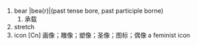 1. bear |beə(r)|(past tense bore, past participle borne)
    1. 承载
2. stretch
3. icon [Cn] 画像；雕像；塑像；圣像；图标；偶像 a feminist icon
